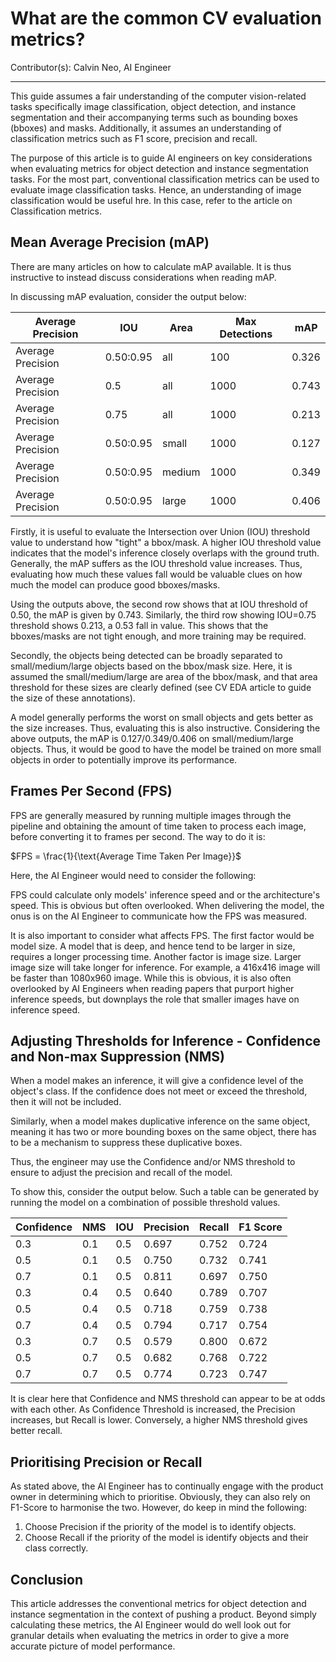 # What are the common CV evaluation metrics?

Contributor(s): Calvin Neo, AI Engineer

---

This guide assumes a fair understanding of the computer vision-related tasks specifically image classification, object detection, and instance segmentation and their accompanying terms such as bounding boxes (bboxes) and masks. Additionally, it assumes an understanding of classification metrics such as F1 score, precision and recall. 

The purpose of this article is to guide AI engineers on key considerations when evaluating metrics for object detection and instance segmentation tasks. For the most part, conventional classification metrics can be used to evaluate image classification tasks. Hence, an understanding of image classification would be useful hre. In this case, refer to the article on Classification metrics.

## Mean Average Precision (mAP)

There are many articles on how to calculate mAP available. It is thus instructive to instead discuss considerations when reading mAP.

In discussing mAP evaluation, consider the output below:

| Average Precision 	| IOU       	| Area   	| Max Detections 	| mAP   	|
|-------------------	|-----------	|--------	|----------------	|-------	|
| Average Precision 	| 0.50:0.95 	| all    	| 100            	| 0.326 	|
| Average Precision 	| 0.5       	| all    	| 1000           	| 0.743 	|
| Average Precision 	| 0.75      	| all    	| 1000           	| 0.213 	|
| Average Precision 	| 0.50:0.95 	| small  	| 1000           	| 0.127 	|
| Average Precision 	| 0.50:0.95 	| medium 	| 1000           	| 0.349 	|
| Average Precision 	| 0.50:0.95 	| large  	| 1000           	| 0.406 	|

Firstly, it is useful to evaluate the Intersection over Union (IOU) threshold value to understand how "tight" a bbox/mask. A higher IOU threshold value indicates that the model's inference closely overlaps with the ground truth. Generally, the mAP suffers as the IOU threshold value increases. Thus, evaluating how much these values fall would be valuable clues on how much the model can produce good bboxes/masks.

Using the outputs above, the second row shows that at IOU threshold of 0.50, the mAP is given by 0.743. Similarly, the third row showing IOU=0.75 threshold shows 0.213, a 0.53 fall in value. This shows that the bboxes/masks are not tight enough, and more training may be required. 

Secondly, the objects being detected can be broadly separated to small/medium/large objects based on the bbox/mask size. Here, it is assumed the small/medium/large are area of the bbox/mask, and that area threshold for these sizes are clearly defined (see CV EDA article to guide the size of these annotations). 

A model generally performs the worst on small objects and gets better as the size increases. Thus, evaluating this is also instructive. Considering the above outputs, the mAP is 0.127/0.349/0.406 on small/medium/large objects. Thus, it would be good to have the model be trained on more small objects in order to potentially improve its performance. 

## Frames Per Second (FPS)

FPS are generally measured by running multiple images through the pipeline and obtaining the amount of time taken to process each image, before converting it to frames per second. The way to do it is: 

$FPS = \frac{1}{\text{Average Time Taken Per Image}}$

Here, the AI Engineer would need to consider the following:

FPS could calculate only models' inference speed and or the architecture's speed. This is obvious but often overlooked. When delivering the model, the onus is on the AI Engineer to communicate how the FPS was measured. 

It is also important to consider what affects FPS. The first factor would be model size. A model that is deep, and hence tend to be larger in size, requires a longer processing time. Another factor is image size. Larger image size will take longer for inference. For example, a 416x416 image will be faster than 1080x960 image. While this is obvious, it is also often overlooked by AI Engineers when reading papers that purport higher inference speeds, but downplays the role that smaller images have on inference speed.  

## Adjusting Thresholds for Inference - Confidence and Non-max Suppression (NMS)

When a model makes an inference, it will give a confidence level of the object's class. If the confidence does not meet or exceed the threshold, then it will not be included. 

Similarly, when a model makes duplicative inference on the same object, meaning it has two or more bounding boxes on the same object, there has to be a mechanism to suppress these duplicative boxes.

Thus, the engineer may use the Confidence and/or NMS threshold to ensure to adjust the precision and recall of the model. 

To show this, consider the output below. Such a table can be generated by running the model on a combination of possible threshold values. 

| Confidence 	| NMS  	| IOU  	| Precision 	| Recall 	| F1 Score 	|
|------------	|------	|------	|-----------	|--------	|----------	|
| 0.3        	| 0.1  	| 0.5  	| 0.697     	| 0.752  	| 0.724    	|
| 0.5        	| 0.1  	| 0.5  	| 0.750     	| 0.732  	| 0.741    	|
| 0.7        	| 0.1  	| 0.5  	| 0.811     	| 0.697  	| 0.750    	|
| 0.3        	| 0.4  	| 0.5  	| 0.640     	| 0.789  	| 0.707    	|
| 0.5        	| 0.4  	| 0.5  	| 0.718     	| 0.759  	| 0.738    	|
| 0.7        	| 0.4  	| 0.5  	| 0.794     	| 0.717  	| 0.754    	|
| 0.3        	| 0.7  	| 0.5  	| 0.579     	| 0.800  	| 0.672    	|
| 0.5        	| 0.7  	| 0.5  	| 0.682     	| 0.768  	| 0.722    	|
| 0.7        	| 0.7  	| 0.5  	| 0.774     	| 0.723  	| 0.747    	|

It is clear here that Confidence and NMS threshold can appear to be at odds with each other. As Confidence Threshold is increased, the Precision increases, but Recall is lower. Conversely, a higher NMS threshold gives better recall.

## Prioritising Precision or Recall

As stated above, the AI Engineer has to continually engage with the product owner in determining which to prioritise. Obviously, they can also rely on F1-Score to harmonise the two. However, do keep in mind the following:

1. Choose Precision if the priority of the model is to identify objects. 
2. Choose Recall if the priority of the model is identify objects and their class correctly.

## Conclusion

This article addresses the conventional metrics for object detection and instance segmentation in the context of pushing a product. Beyond simply calculating these metrics, the AI Engineer would do well look out for granular details when evaluating the metrics in order to give a more accurate picture of model performance. 

